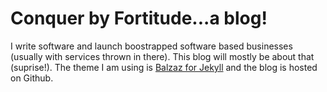 # Conquer by Fortitude...a blog!

I write software and launch boostrapped software based businesses (usually with services thrown in there).  This blog will mostly be about that (suprise!).  The theme I am using is [Balzaz for Jekyll](https://github.com/ColeTownsend/Balzac-for-Jekyll) and the blog is hosted on Github.


